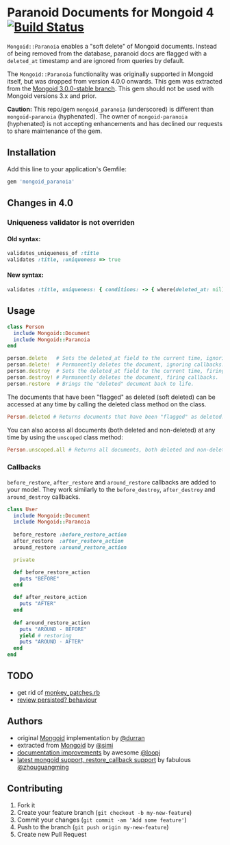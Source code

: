 # Paranoid Documents for Mongoid 4 [![Build Status](https://travis-ci.org/simi/mongoid_paranoia.png?branch=master)](https://travis-ci.org/simi/mongoid_paranoia)

`Mongoid::Paranoia` enables a "soft delete" of Mongoid documents. Instead of being removed from the database, paranoid docs are flagged with a `deleted_at` timestamp and are ignored from queries by default.

The `Mongoid::Paranoia` functionality was originally supported in Mongoid itself, but was dropped from version 4.0.0 onwards. This gem was extracted from the [Mongoid 3.0.0-stable branch](https://github.com/mongoid/mongoid/tree/3.0.0-stable). This gem should not be used with Mongoid versions 3.x and prior.

**Caution:** This repo/gem `mongoid_paranoia` (underscored) is different than `mongoid-paranoia` (hyphenated).
The owner of `mongoid-paranoia` (hyphenated) is not accepting enhancements and has declined our requests
to share maintenance of the gem.

## Installation

Add this line to your application's Gemfile:

```ruby
gem 'mongoid_paranoia'
```

## Changes in 4.0

### Uniqueness validator is not overriden

#### Old syntax:
```ruby
validates_uniqueness_of :title
validates :title, :uniqueness => true
```

#### New syntax:
```ruby
validates :title, uniqueness: { conditions: -> { where(deleted_at: nil) } }
```

## Usage

```ruby
class Person
  include Mongoid::Document
  include Mongoid::Paranoia
end

person.delete   # Sets the deleted_at field to the current time, ignoring callbacks.
person.delete!  # Permanently deletes the document, ignoring callbacks.
person.destroy  # Sets the deleted_at field to the current time, firing callbacks.
person.destroy! # Permanently deletes the document, firing callbacks.
person.restore  # Brings the "deleted" document back to life.
```

The documents that have been "flagged" as deleted (soft deleted) can be accessed at any time by calling the deleted class method on the class.

```ruby
Person.deleted # Returns documents that have been "flagged" as deleted.
```

You can also access all documents (both deleted and non-deleted) at any time by using the `unscoped` class method:

```ruby
Person.unscoped.all # Returns all documents, both deleted and non-deleted
```

### Callbacks

`before_restore`, `after_restore` and `around_restore` callbacks are added to your model. They work similarly to the `before_destroy`, `after_destroy` and `around_destroy` callbacks.

```ruby
class User
  include Mongoid::Document
  include Mongoid::Paranoia
  
  before_restore :before_restore_action
  after_restore  :after_restore_action
  around_restore :around_restore_action

  private

  def before_restore_action
    puts "BEFORE"
  end

  def after_restore_action
    puts "AFTER"
  end
  
  def around_restore_action
    puts "AROUND - BEFORE"
    yield # restoring
    puts "AROUND - AFTER"
  end
end
```

## TODO
- get rid of [monkey_patches.rb](https://github.com/simi/mongoid_paranoia/blob/master/lib/mongoid/paranoia/monkey_patches.rb)
- [review persisted? behaviour](https://github.com/simi/mongoid_paranoia/issues/2)

## Authors

* original [Mongoid](https://github.com/mongoid/mongoid) implementation by [@durran](https://github.com/durran)
* extracted from [Mongoid](https://github.com/mongoid/mongoid) by [@simi](https://github.com/simi)
* [documentation improvements](https://github.com/simi/mongoid_paranoia/pull/3) by awesome [@loopj](https://github.com/loopj)
* [latest mongoid support, restore_callback support](https://github.com/simi/mongoid_paranoia/pull/8) by fabulous [@zhouguangming](https://github.com/zhouguangming)


## Contributing

1. Fork it
2. Create your feature branch (`git checkout -b my-new-feature`)
3. Commit your changes (`git commit -am 'Add some feature'`)
4. Push to the branch (`git push origin my-new-feature`)
5. Create new Pull Request

